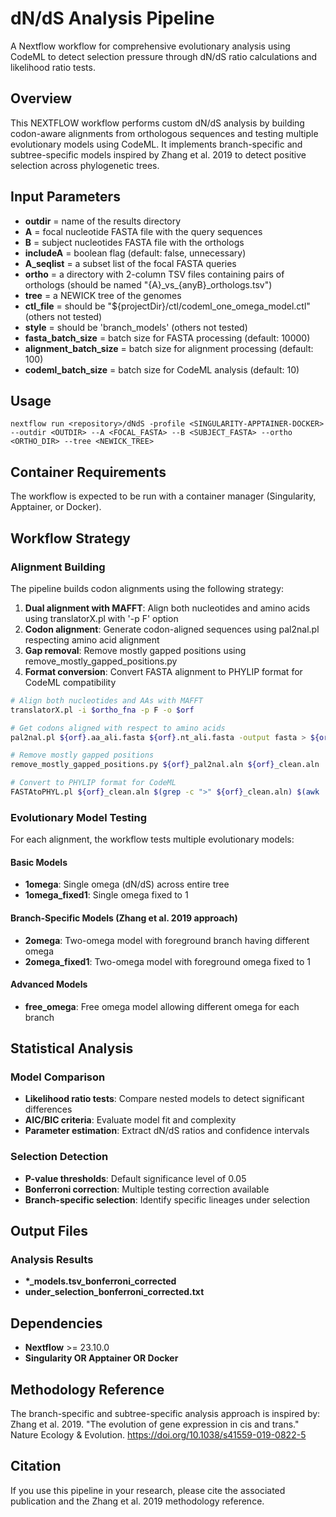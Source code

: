 # dN/dS Analysis Pipeline

A Nextflow workflow for comprehensive evolutionary analysis using CodeML to detect selection pressure through dN/dS ratio calculations and likelihood ratio tests.

## Overview

This NEXTFLOW workflow performs custom dN/dS analysis by building codon-aware alignments from orthologous sequences and testing multiple evolutionary models using CodeML. It implements branch-specific and subtree-specific models inspired by Zhang et al. 2019 to detect positive selection across phylogenetic trees.

## Input Parameters

- **outdir** = name of the results directory
- **A** = focal nucleotide FASTA file with the query sequences
- **B** = subject nucleotides FASTA file with the orthologs
- **includeA** = boolean flag (default: false, unnecessary)
- **A_seqlist** = a subset list of the focal FASTA queries
- **ortho** = a directory with 2-column TSV files containing pairs of orthologs (should be named "{A}\_vs\_{anyB}_orthologs.tsv")
- **tree** = a NEWICK tree of the genomes
- **ctl_file** = should be "${projectDir}/ctl/codeml_one_omega_model.ctl" (others not tested)
- **style** = should be 'branch_models' (others not tested)
- **fasta_batch_size** = batch size for FASTA processing (default: 10000)
- **alignment_batch_size** = batch size for alignment processing (default: 100)
- **codeml_batch_size** = batch size for CodeML analysis (default: 10)

## Usage

```
nextflow run <repository>/dNdS -profile <SINGULARITY-APPTAINER-DOCKER> --outdir <OUTDIR> --A <FOCAL_FASTA> --B <SUBJECT_FASTA> --ortho <ORTHO_DIR> --tree <NEWICK_TREE>
```

## Container Requirements

The workflow is expected to be run with a container manager (Singularity, Apptainer, or Docker).

## Workflow Strategy

### Alignment Building

The pipeline builds codon alignments using the following strategy:

1. **Dual alignment with MAFFT**: Align both nucleotides and amino acids using translatorX.pl with '-p F' option
2. **Codon alignment**: Generate codon-aligned sequences using pal2nal.pl respecting amino acid alignment
3. **Gap removal**: Remove mostly gapped positions using remove_mostly_gapped_positions.py
4. **Format conversion**: Convert FASTA alignment to PHYLIP format for CodeML compatibility

```bash
# Align both nucleotides and AAs with MAFFT
translatorX.pl -i $ortho_fna -p F -o $orf

# Get codons aligned with respect to amino acids 
pal2nal.pl ${orf}.aa_ali.fasta ${orf}.nt_ali.fasta -output fasta > ${orf}_pal2nal.aln

# Remove mostly gapped positions
remove_mostly_gapped_positions.py ${orf}_pal2nal.aln ${orf}_clean.aln

# Convert to PHYLIP format for CodeML
FASTAtoPHYL.pl ${orf}_clean.aln $(grep -c ">" ${orf}_clean.aln) $(awk 'FNR==2 {print length}' ${orf}_clean.aln)
```

### Evolutionary Model Testing

For each alignment, the workflow tests multiple evolutionary models:

#### Basic Models
- **1omega**: Single omega (dN/dS) across entire tree
- **1omega_fixed1**: Single omega fixed to 1

#### Branch-Specific Models (Zhang et al. 2019 approach)
- **2omega**: Two-omega model with foreground branch having different omega
- **2omega_fixed1**: Two-omega model with foreground omega fixed to 1

#### Advanced Models
- **free_omega**: Free omega model allowing different omega for each branch

## Statistical Analysis

### Model Comparison
- **Likelihood ratio tests**: Compare nested models to detect significant differences
- **AIC/BIC criteria**: Evaluate model fit and complexity
- **Parameter estimation**: Extract dN/dS ratios and confidence intervals

### Selection Detection
- **P-value thresholds**: Default significance level of 0.05
- **Bonferroni correction**: Multiple testing correction available
- **Branch-specific selection**: Identify specific lineages under selection

## Output Files

### Analysis Results
- **\*_models.tsv_bonferroni_corrected**
- **under_selection_bonferroni_corrected.txt**

## Dependencies

- **Nextflow** >= 23.10.0
- **Singularity OR Apptainer OR Docker**

## Methodology Reference

The branch-specific and subtree-specific analysis approach is inspired by:
Zhang et al. 2019. "The evolution of gene expression in cis and trans." Nature Ecology & Evolution. https://doi.org/10.1038/s41559-019-0822-5

## Citation

If you use this pipeline in your research, please cite the associated publication and the Zhang et al. 2019 methodology reference.